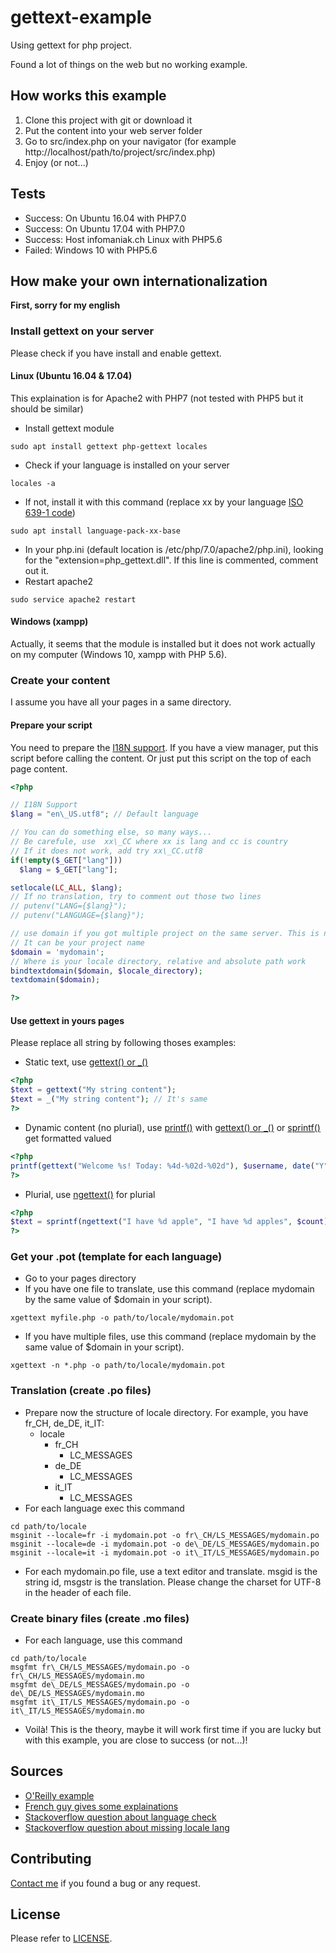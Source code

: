 # gettext-example
Using gettext for php project.

Found a lot of things on the web but no working example.

## How works this example

1. Clone this project with git or download it
2. Put the content into your web server folder
3. Go to src/index.php on your navigator (for example http://localhost/path/to/project/src/index.php)
4. Enjoy (or not...)

## Tests

 -  Success: On Ubuntu 16.04 with PHP7.0
 -  Success: On Ubuntu 17.04 with PHP7.0
 -  Success: Host infomaniak.ch Linux with PHP5.6
 -  Failed: Windows 10 with PHP5.6

## How make your own internationalization

__First, sorry for my english__

### Install gettext on your server

Please check if you have install and enable gettext.

#### Linux (Ubuntu 16.04 & 17.04)

This explaination is for Apache2 with PHP7 (not tested with PHP5 but it should be similar)

 -  Install gettext module
```
sudo apt install gettext php-gettext locales
```
 -  Check if your language is installed on your server
```
locales -a
```
 -  If not, install it with this command (replace xx by your language
    [ISO 639-1 code](https://en.wikipedia.org/wiki/List_of_ISO_639-1_codes))
```
sudo apt install language-pack-xx-base
```
 -  In your php.ini (default location is /etc/php/7.0/apache2/php.ini), looking for the "extension=php\_gettext.dll".
    If this line is commented, comment out it.
 -  Restart apache2
```
sudo service apache2 restart
```

#### Windows (xampp)

Actually, it seems that the module is installed but it does not work actually on my computer
(Windows 10, xampp with PHP 5.6).

### Create your content

I assume you have all your pages in a same directory.

#### Prepare your script

You need to prepare the [I18N support](https://en.wikipedia.org/wiki/Internationalization_and_localization). If you have
a view manager, put this script before calling the content. Or just put this script on the top of each page content.

```php
<?php

// I18N Support
$lang = "en\_US.utf8"; // Default language

// You can do something else, so many ways...
// Be carefule, use  xx\_CC where xx is lang and cc is country
// If it does not work, add try xx\_CC.utf8
if(!empty($_GET["lang"]))
  $lang = $_GET["lang"];

setlocale(LC_ALL, $lang);
// If no translation, try to comment out those two lines
// putenv("LANG={$lang}");
// putenv("LANGUAGE={$lang}");

// use domain if you got multiple project on the same server. This is not necessarily your server domain name.
// It can be your project name
$domain = 'mydomain';
// Where is your locale directory, relative and absolute path work
bindtextdomain($domain, $locale_directory);
textdomain($domain);

?>
```

#### Use gettext in yours pages

Please replace all string by following thoses examples:
 -  Static text, use [gettext() or \_()](http://php.net/manual/en/function.gettext.php)
```php
<?php
$text = gettext("My string content");
$text = _("My string content"); // It's same
?>
```
 -  Dynamic content (no plurial), use [printf()](http://php.net/manual/en/function.printf.php) with
    [gettext() or \_()](http://php.net/manual/en/function.gettext.php) or
    [sprintf()](http://php.net/manual/fr/function.sprintf.php) get formatted valued
```php
<?php
printf(gettext("Welcome %s! Today: %4d-%02d-%02d"), $username, date("Y"), date("m"), date("d"));
?>
```
 -  Plurial, use [ngettext()](http://php.net/manual/fr/function.ngettext.php) for plurial
```php
<?php
$text = sprintf(ngettext("I have %d apple", "I have %d apples", $count), $count);
?>
```

### Get your .pot (template for each language)

 -  Go to your pages directory
 -  If you have one file to translate, use this command (replace mydomain by the same value of $domain in your script).
```
xgettext myfile.php -o path/to/locale/mydomain.pot
```
 -  If you have multiple files, use this command (replace mydomain by the same value of $domain in your script).
```
xgettext -n *.php -o path/to/locale/mydomain.pot
```

### Translation (create .po files)

 -  Prepare now the structure of locale directory. For example, you have fr\_CH, de\_DE, it\_IT:
    -  locale
       -  fr\_CH
          -  LC\_MESSAGES
       -  de\_DE
          -  LC\_MESSAGES
       -  it\_IT
          -  LC\_MESSAGES
 -  For each language exec this command
```
cd path/to/locale
msginit --locale=fr -i mydomain.pot -o fr\_CH/LS_MESSAGES/mydomain.po
msginit --locale=de -i mydomain.pot -o de\_DE/LS_MESSAGES/mydomain.po
msginit --locale=it -i mydomain.pot -o it\_IT/LS_MESSAGES/mydomain.po
```
 -  For each mydomain.po file, use a text editor and translate.
    msgid is the string id, msgstr is the translation.
    Please change the charset for UTF-8 in the header of each file.

### Create binary files (create .mo files)

 -  For each language, use this command
```
cd path/to/locale
msgfmt fr\_CH/LS_MESSAGES/mydomain.po -o fr\_CH/LS_MESSAGES/mydomain.mo
msgfmt de\_DE/LS_MESSAGES/mydomain.po -o de\_DE/LS_MESSAGES/mydomain.mo
msgfmt it\_IT/LS_MESSAGES/mydomain.po -o it\_IT/LS_MESSAGES/mydomain.mo
```

 -  Voilà! This is the theory, maybe it will work first time if you are lucky but with this example, you are close to success (or not...)!

## Sources

 -  [O'Reilly example](http://www.onlamp.com/pub/a/php/2002/06/13/php.html)
 -  [French guy gives some explainations](http://tassedecafe.org/fr/internationaliser-site-web-php-gettext-2878)
 -  [Stackoverflow question about language check](http://stackoverflow.com/questions/18366381/check-if-gettext-language-is-available)
 -  [Stackoverflow question about missing locale lang](http://stackoverflow.com/questions/22456520/setting-up-gettext-for-php-under-ubuntu)

## Contributing

[Contact me](mailto:nhuhoai.vo@franicflow.ch) if you found a bug or any request.

## License

Please refer to [LICENSE](LICENSE).
